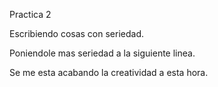 Practica 2

Escribiendo cosas con seriedad.

Poniendole mas seriedad a la siguiente linea.

Se me esta acabando la creatividad a esta hora.


